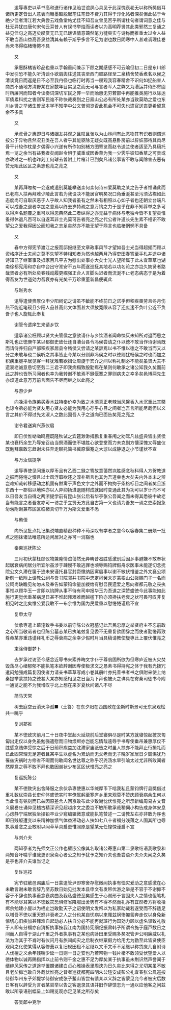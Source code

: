 <!-- { "loadSidebar": true } -->
　　逺辱専吏以草书高和送行诸作见贻世谊夙心具见于此深愧衰老无以称所奬借耳诸所更定皆出人意表而翰墨超脱起笔住笔皆不费力其得于淳化帖者深矣但此帖于今絶少佳者清江若大典尝云戏鱼堂帖尤佳不知吾友曽见否乎所谓杜句者谓词意之佳与杜无异犹曰唐句宋句云耳昔人有误书举烛而读者以为高明荐贤其此类邪然三复诵之益见佳句之高迈矣叹赏无已无已跋语情意蔼然笔力徤爽实与诗称而推重太过令人益不敢当吾山益高吾泉益清其有赖于斯乎多言不足为谢也数日阴寒中人甚难调理佳巻尚未书得临楮惓惓不具

　　又

　　承惠酥橘皆珍品也重以手翰垂问兼示下顾之期感感不可云喻但初二日是东川郎中发引恐不能久听清谈仆欲肩舆往送其丧至西门顺路径至二泉精舍焚香煮茗以候之清谈竟日而返是日不必至我冉径也临行时再当一屈观我容春精舍不识何如捉船害人商贾不通地方清野某在家数年目实见之而无可与言者军人之弊又为漕运并侍郎寄囤时所廉问而知者今读奏词深切军民之弊一举而贻惠无穷若部中再能推类施行以除运军债累科扰之害则军民谁不称快哉奏到之日鳯山公必有所处某亦当致莫助之爱也东川乡贤之举诸生曽呈本学不知学中公文曽彻览否此机会不可失也遣官送丧更希留意余不多具

　　又

　　承虎骨之惠即日与诸姻友共观之且叹且骇以为山林间有此恶物其有识者则谓巡按公于异物且然况丑类在吾人者乎其能驱除无疑矣既高悬卧房前以辟妖邪待其肉尽骨干计较作枕是夕偶得小兴遂有所作如别楮方图寄览而赵令送兰使者适至乃具稿托焉一览之余当有益我者矣闻赵令惧于威重或因香草为我一少霁乎彼知香草之可贵或亦改过之一机也昨刻工何球去曽附上片楮计已到矣凡诸公事皆不敢与闻除害去恶有赞无阻此区区之素志也亮之亮之

　　又

　　某再拜匆匆一会遂成逺别莫能攀送柰何柰何诗曰爱莫助之某之告子者惟诵此而已老病人扶再拜难少陵此言若为我设决不能居官明矣况口角垂涎甚至污须沾襟如此态度尚可自取厌恶于人乎故人知我者虽有之然未有相照以心如子者也还朝立台端凡可以成吾之退者幸加之意焉以终去岁特疏之意万钧之力于是乎在非不知荐举之多可以得声名题覆之重可以得恩典然此二者纵得之亦无益于病体与老独今皆不复望矣惟蚤得休退凡百可以自遂耳非士光莫可告者亮之亮之代公者许道长先生素不相识不敢望公之爱我得因公而知我之志足矣然亦不能无望于鼎言也临楮惘惘不具备

　　又

　　春中方得宪节渡江之报而邸报继至文章政事风节才望如吾士光当得超擢而顾以资格序迁士夫闻之莫不失望不特相知者为然也越两月乃得吏田春寄至手札并途中诸诗知已了继室事及抵家百凡平吉为慰出处事亦大矣士光人望所属于此未宜草草也湖南徐都宪用和亦自中台出守淮安不五年而遂巡抚其地若以功名论之亦岂久妨贤者路哉贤者必有所处矣春残动履更崛强正合人言脚头迟者而流涎不止老态病态于是为着得吾友为世道効力吾衰亦有光矣千万珍重董新昌便辄此

　　与赵秀水

　　逺辱遣使赍厚仪申少阳祠记之请虽不敏能不终前日之诺乎但积疾畏劳且冬月伤热不能近笔砚且少阳人品甚高此文体面甚大须放寛限从容了还庶逺不负叶公近不负吾子也人旋辄此奉复

　　谢管令遣庠生来请乡饮

　　适承诸公枉顾以贤大夫管侯之意欲请仆与乡饮酒者闻命悚仄未知所对退而思之斯礼也正徳庚午某以都御史致仕还自漕台县令冯侯尝请之仆以徳不敢当作诗谢焉既而请侍养归自戸部积疾家居县令畅侯又尝请之某辞焉以书不惟以徳之不敢当而又以分之未敢与也二侯听之其事皆止今某以分则非冯侯之时以徳则犹畅侯之时也而加之积疾重膇平居见客一拜犹难若欲揖让周旋于宾介之间以称礼制必不能矣虽贤大夫不遗衰老诚意恳切至劳二三君子即我病榻致殷勤焉在某则何敢承之诸公知我久矣而前此之辞也皆所习闻者也幸为我转谢不敏焉不録偃蹇之罪则病夫之幸多矣邑博两先生亦烦道此意万万前言面告不尽而继之以此亮之

　　与游少尹

　　向凂渎令族弟买寿木兹特奉价幸为致之木须真正老辣当风馨香入水沉重此其槩也谅令弟必能为贤友用心贤友必能为我用心存乎心目之间者岂吾言所能尽哉但以义言之其价不得过先太淑人之数此固吾人子之道向已面告矣亮之亮之

　　谢令君送宾兴燕仪启

　　即日伏惟呦呦鸣鹿既隆秋试之宾筵渺渺搏鹏复重春闱之劝驾凡兹盛典皆出贤侯某也衰朽余生乃辱宠召齿当祭酒而徳不堪胜心欲登堂而力未克副方懐深愧又辱盛仪既勉拜嘉敢忘趋谢未任奔走聊托简书冀原偃蹇之大愆以成静退之小节谨状不宣

　　与万汝信提学

　　逺辱専使见问重以厚币且有乙酉二録之寄故意蔼然岂胜感念秋科得人方贺教道之振而惓惓之懐且以士风浮靡欲还之淳朴斯言也其为吾道幸也大矣夫内外本末之辨岂难知哉转移感动之机固有黙寓于声色文字之外而不拘拘于条格标目之间者矣且浙东西十一郡俗以地殊亦以人异抑扬进退随材成就因时变通此其为功可以岁计而不可以日吾友当自得之两浙提学前有昆山张公后有华亭张公吾闻之而未得其悉彼中故老当有能言之者吾友亦可一访之乎立贤无方此自古第一义也请为吾友一诵之吏索报急匆匆附谢兼布区区临楮真切千万为斯文爱重不悉

　　与勲侄

　　向所见批点礼记集说端直精密种种不苟深叹有学者之意今以容春集二册烦一批点之圈抹诸法唯意所适闲居对之亦可一消豁也

　　奉柬巡抚陈公

　　三月初伏蒙枉顾仪物兼隆情谊蔼然无异畴昔曷胜感激别后因乡事避嫌不敢奉状起居衰病闲居分所宜尔虽涉于疎慢不敢逃罪也顷辱赐钧牌假舟求医事未能遂切念抚院公文久滞在箧于迹未安谨托县官封赍缴纳因寓启事以谢不敏伏惟鉴之外文襄公颂新刻一纸附上请教公祠与吾书院邻并书院中忠定祠癸未岁蒙梧山公拨赐门子一名而公祠尚缺瞻见匆匆未及奉告如蒙钧命量加拨给有慰吾民遗爱之思向者都元敬之丧执事惟以顾华玉一言即以钧牌从事不待有司申报华玉为吾道之深赞盛徳今此事能如此施行更觉优重某病足日甚不惟起拜艰难而越槛下阶亦须搀扶老衰之状可畏可叹非复相见时之比矣惟公爱我敢不一布余惟为国为民爱重以慰惓惓谨启不宣

　　复申太守

　　伏承専遣上幕逺致手书委以前守陈公衣冠墓记此吾民忠厚之举贤府主不忘前政之心所当敬诺者也但陈公墓志某已执笔兹复见委不无重复欲固辞之而使者勤惓再致尊命某亦重违谨拜礼币之辱衰病之余幸少假时月当具稿请教使旋専此上覆伏惟亮之

　　柬涂侍御梦卜

　　去岁承过访至今感念近辱书来索养晦文字仆于尊翁固所欲为但寒庐近被火灾焚毁荡尽心绪郁郁不能执笔本欲辞谢因専使极求文之恳素书得持宪之体于我有光拨冗遣闷勉强成篇复因使者力请亲书草草写成小巻其册叶亦托善书者书之俱附来使上纳秦提举蒙扶持之徳甚大某亦知感相见之日当为下拜也被火之详具在寄秦司徒书今附一通览之能不为我増叹乎北上想在来岁夏秋间诸凡不尽

　　简马天常

　　树去庭空云消天净孤■〈土答〉在东夕阳在西国政在坐斯时斯景可无东泉观松共一眺乎

　　复刘郡推

　　某不徳致灾前月二十日夜中堂起火延烧前后堂寝俱尽是时某方就寝惊起披衣匍匐出走仅以身免虽勉强遣慰而旧物煨烬亦岂能忘情哉逺辱手书専使垂吊兼惠厚仪不胜感念贱体受惊之后于日前积疾益加沈滞家庙祇告之时虽人扶亦不能拜止行揖礼而已此固常理无足道者且某平生以虚名为累幼而无父老而无子晩岁家居日夕兢惕犹乃罹兹灾祸时方修省不暇而何敢闻名世达尊之称乎况尧汤水旱引喻太过尤非所敢闻者然厚意之辱不敢不拜也敢因谢状少布区区伏惟亮之亮之

　　复巡抚陈公

　　某不徳致灾出舍降服之余伏承専使惠以华缄厚币下唁我私且蒙钧牌行县奬借过重礼数优崇县长吏仰体盛徳实时率僚属躬至寒庐乡里来观莫不赞庆顾衰病余生何以当此惟有铭刻而已兹因原差舍人回京敢布此少致谢忱伏惟亮之所示新编周易古文音义展巻庄诵仰见稽古精深识见超越序文之委岂不敏所敢承哉稍伺小构告成身体安息心虑静宁端居独坐操铅卒业少窥编辑微意或能执笔赞述一二请教左右亦非敢为序也即日贱躯遭变以来精神加愦气体益滞动必人扶如七八十者福分浅薄之人固其所也辱执事爱念之至敢附以闻草草具启更惟照原是望某无任惶悚谨启不宣

　　与刘介夫

　　两知亭者为先师文正公作也壁嵌公像其名取诸公寄惠山第二泉歌结语我歌泉和两知音吁嗟乎谁哉更识泉斋心者公之知予犹予之知介夫也吾尝语介夫介夫闻之久矣是亭也非介夫谁当记之

　　复许巡按

　　宪节驻敝邑谒庙后一日蒙遣管尹即寒舍存慰微闻执事有恤灾爱助之意感激在心未敢言谢未敢言辞乃至苏数日始见批发本县申文有发帑优游之举是不容于不谢抑不容于不辞也执事垂念衰病曲及我私盛徳至矣感生于心谢形于言固夫人之情也但笔札有不能尽耳某以不徳致灾恐惧修省降服出舍势有不得不然而礼亦有宜然者方将收拾烬余勉建小屋以为栖止岂敢勤天子之诏使明文发帑以为私家助哉若遂受而不辞适足以増吾不徳以重天怒非衰老之人之分也某自忧病以来罹兹祸惨匍匐奔走仅以身免新惊切心旧疾加甚拜难自起动必人扶自分必不能再就班行为国効力顾以虚名谬致礼敬于人即有分福亦自消折执事按我江南为国持宪纲纪振肃韩子所谓令施于庭戸数日之间而人自得于湖山千里之外者执事有之某也病卧田里受赐多矣况管尹公明廉威以礼法为治其于不肖时有仪问月有旅谒闻灾之后制衣继粟假力给用尤为勤至此皆贤使臣观风之化使某得从容修葺以复旧规田租不足继以文币文币不足继以称贷庶几自附诗人伐檀之义余年残喘少延一日则一日之安也乃若帑物一钱片楮不敢领受伏望爱人以徳体物以诚再赐指挥以止前令则千金之惠不足为厚矣某于执事虽未荆识然声誉闻于缙绅风采传之道途举置覩诸建白贞心雅操表里周浃为日久矣比来得之尤切某虽不敏且老矣抑岂敢自外哉伏惟亮之昔者巡抚都宪四明朱公瑄安成彭公礼宜春张公鳯巡按侍御华州东子郊提学侍御安成张子鳌山皆尝有馈某以义辞之皆蒙见允今者被灾后数日客有以辞受为言者某尝举以告之客退录其语并旧作辞馈志为一通以应他客之问兹敢以所录语别幅呈上如赐览观亦足见某之所存矣

　　答吴郎中克学

